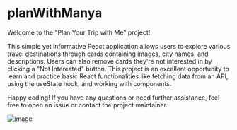 # planWithManya

Welcome to the "Plan Your Trip with Me" project!

This simple yet informative React application allows users to explore various travel destinations through cards containing images, city names, and descriptions. Users can also remove cards they're not interested in by clicking a "Not Interested" button.
This project is an excellent opportunity to learn and practice basic React functionalities like fetching data from an API, 
using the useState hook, and working with components.

Happy coding!
If you have any questions or need further assistance, feel free to open an issue or contact the project maintainer.

![image](https://github.com/manya16102003/planWithManya/assets/123743851/31e00b5d-e743-4792-9dc3-c66e91778dbf)
